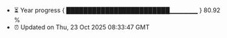 - ⏳ Year progress { ████████████████████████▁▁▁▁▁▁ } 80.92 %
- ⏰ Updated on Thu, 23 Oct 2025 08:33:47 GMT

